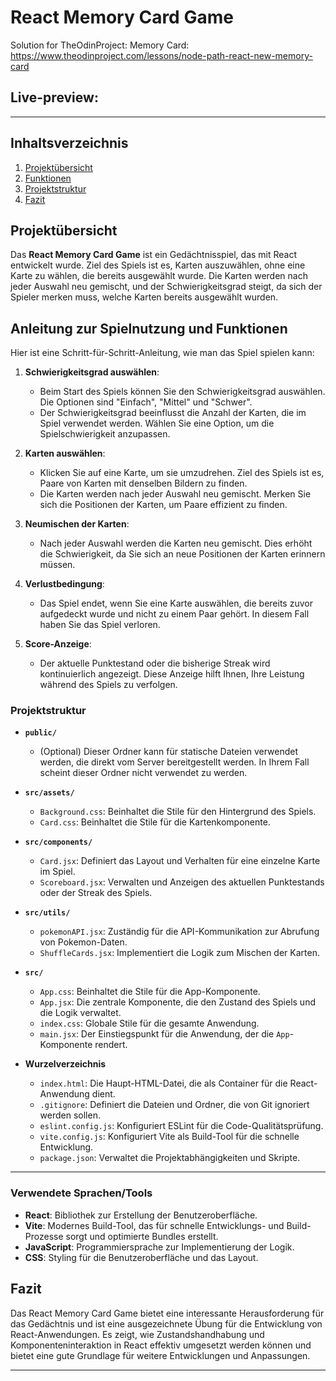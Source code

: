 # React Memory Card Game

Solution for TheOdinProject: Memory Card: https://www.theodinproject.com/lessons/node-path-react-new-memory-card

## Live-preview:

---

## Inhaltsverzeichnis

1. [Projektübersicht](#projektübersicht)
2. [Funktionen](#funktionen)
3. [Projektstruktur](#Projektstruktur)
4. [Fazit](#fazit)

## Projektübersicht

Das **React Memory Card Game** ist ein Gedächtnisspiel, das mit React entwickelt wurde. Ziel des Spiels ist es, Karten auszuwählen, ohne eine Karte zu wählen, die bereits ausgewählt wurde. Die Karten werden nach jeder Auswahl neu gemischt, und der Schwierigkeitsgrad steigt, da sich der Spieler merken muss, welche Karten bereits ausgewählt wurden.

## Anleitung zur Spielnutzung und Funktionen

Hier ist eine Schritt-für-Schritt-Anleitung, wie man das Spiel spielen kann:

1. **Schwierigkeitsgrad auswählen**:

   - Beim Start des Spiels können Sie den Schwierigkeitsgrad auswählen. Die Optionen sind "Einfach", "Mittel" und "Schwer".
   - Der Schwierigkeitsgrad beeinflusst die Anzahl der Karten, die im Spiel verwendet werden. Wählen Sie eine Option, um die Spielschwierigkeit anzupassen.

2. **Karten auswählen**:

   - Klicken Sie auf eine Karte, um sie umzudrehen. Ziel des Spiels ist es, Paare von Karten mit denselben Bildern zu finden.
   - Die Karten werden nach jeder Auswahl neu gemischt. Merken Sie sich die Positionen der Karten, um Paare effizient zu finden.

3. **Neumischen der Karten**:

   - Nach jeder Auswahl werden die Karten neu gemischt. Dies erhöht die Schwierigkeit, da Sie sich an neue Positionen der Karten erinnern müssen.

4. **Verlustbedingung**:

   - Das Spiel endet, wenn Sie eine Karte auswählen, die bereits zuvor aufgedeckt wurde und nicht zu einem Paar gehört. In diesem Fall haben Sie das Spiel verloren.

5. **Score-Anzeige**:
   - Der aktuelle Punktestand oder die bisherige Streak wird kontinuierlich angezeigt. Diese Anzeige hilft Ihnen, Ihre Leistung während des Spiels zu verfolgen.

### Projektstruktur

- **`public/`**

  - (Optional) Dieser Ordner kann für statische Dateien verwendet werden, die direkt vom Server bereitgestellt werden. In Ihrem Fall scheint dieser Ordner nicht verwendet zu werden.

- **`src/assets/`**

  - `Background.css`: Beinhaltet die Stile für den Hintergrund des Spiels.
  - `Card.css`: Beinhaltet die Stile für die Kartenkomponente.

- **`src/components/`**

  - `Card.jsx`: Definiert das Layout und Verhalten für eine einzelne Karte im Spiel.
  - `Scoreboard.jsx`: Verwalten und Anzeigen des aktuellen Punktestands oder der Streak des Spiels.

- **`src/utils/`**

  - `pokemonAPI.jsx`: Zuständig für die API-Kommunikation zur Abrufung von Pokemon-Daten.
  - `ShuffleCards.jsx`: Implementiert die Logik zum Mischen der Karten.

- **`src/`**

  - `App.css`: Beinhaltet die Stile für die App-Komponente.
  - `App.jsx`: Die zentrale Komponente, die den Zustand des Spiels und die Logik verwaltet.
  - `index.css`: Globale Stile für die gesamte Anwendung.
  - `main.jsx`: Der Einstiegspunkt für die Anwendung, der die `App`-Komponente rendert.

- **Wurzelverzeichnis**
  - `index.html`: Die Haupt-HTML-Datei, die als Container für die React-Anwendung dient.
  - `.gitignore`: Definiert die Dateien und Ordner, die von Git ignoriert werden sollen.
  - `eslint.config.js`: Konfiguriert ESLint für die Code-Qualitätsprüfung.
  - `vite.config.js`: Konfiguriert Vite als Build-Tool für die schnelle Entwicklung.
  - `package.json`: Verwaltet die Projektabhängigkeiten und Skripte.

---

### Verwendete Sprachen/Tools

- **React**: Bibliothek zur Erstellung der Benutzeroberfläche.
- **Vite**: Modernes Build-Tool, das für schnelle Entwicklungs- und Build-Prozesse sorgt und optimierte Bundles erstellt.
- **JavaScript**: Programmiersprache zur Implementierung der Logik.
- **CSS**: Styling für die Benutzeroberfläche und das Layout.

## Fazit

Das React Memory Card Game bietet eine interessante Herausforderung für das Gedächtnis und ist eine ausgezeichnete Übung für die Entwicklung von React-Anwendungen. Es zeigt, wie Zustandshandhabung und Komponenteninteraktion in React effektiv umgesetzt werden können und bietet eine gute Grundlage für weitere Entwicklungen und Anpassungen.

---
